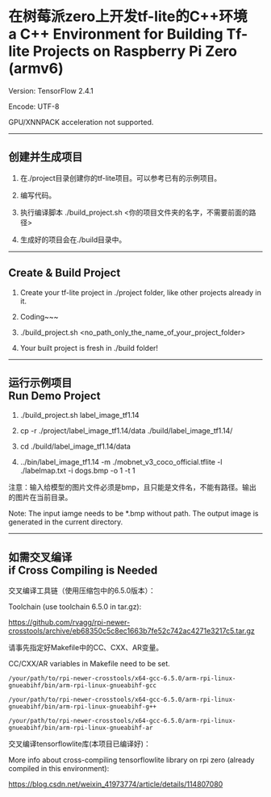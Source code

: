 # 在树莓派zero上开发tf-lite的C++环境<br>a C++ Environment for Building Tf-lite Projects on Raspberry Pi Zero (armv6)

Version: TensorFlow 2.4.1

Encode: UTF-8

GPU/XNNPACK acceleration not supported.

***

## 创建并生成项目

1. 在./project目录创建你的tf-lite项目。可以参考已有的示例项目。

2. 编写代码。

3. 执行编译脚本 ./build_project.sh <你的项目文件夹的名字，不需要前面的路径>

4. 生成好的项目会在./build目录中。

***

## Create & Build Project

1. Create your tf-lite project in ./project folder, like other projects already in it.

2. Coding~~~

3. ./build_project.sh <no_path_only_the_name_of_your_project_folder>

4. Your built project is fresh in ./build folder!

***

## 运行示例项目<br>Run Demo Project
1. ./build_project.sh label_image_tf1.14

2. cp -r ./project/label_image_tf1.14/data ./build/label_image_tf1.14/

3. cd ./build/label_image_tf1.14/data

4. ../bin/label_image_tf1.14 -m ./mobnet_v3_coco_official.tflite -l ./labelmap.txt -i dogs.bmp -o 1 -t 1

注意：输入给模型的图片文件必须是bmp，且只能是文件名，不能有路径。输出的图片在当前目录。

Note: The input iamge needs to be *.bmp without path. The output image is generated in the current directory.

***

## 如需交叉编译<br>if Cross Compiling is Needed
交叉编译工具链（使用压缩包中的6.5.0版本）：

Toolchain (use toolchain 6.5.0 in tar.gz):

https://github.com/rvagg/rpi-newer-crosstools/archive/eb68350c5c8ec1663b7fe52c742ac4271e3217c5.tar.gz 

请事先指定好Makefile中的CC、CXX、AR变量。

CC/CXX/AR variables in Makefile need to be set.

```
/your/path/to/rpi-newer-crosstools/x64-gcc-6.5.0/arm-rpi-linux-gnueabihf/bin/arm-rpi-linux-gnueabihf-gcc 
 
/your/path/to/rpi-newer-crosstools/x64-gcc-6.5.0/arm-rpi-linux-gnueabihf/bin/arm-rpi-linux-gnueabihf-g++ 
 
/your/path/to/rpi-newer-crosstools/x64-gcc-6.5.0/arm-rpi-linux-gnueabihf/bin/arm-rpi-linux-gnueabihf-ar
```

交叉编译tensorflowlite库(本项目已编译好)：

More info about cross-compiling tensorflowlite library on rpi zero (already compiled in this environment):

https://blog.csdn.net/weixin_41973774/article/details/114807080
